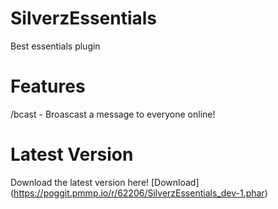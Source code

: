 # SilverzEssentials
Best essentials plugin

# Features
/bcast - Broascast a message to everyone online!

# Latest Version

Download the latest version here! [Download] (https://poggit.pmmp.io/r/62206/SilverzEssentials_dev-1.phar)
